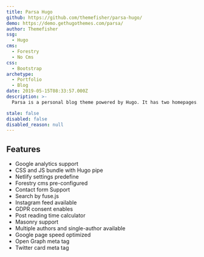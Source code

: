 ```yaml
---
title: Parsa Hugo
github: https://github.com/themefisher/parsa-hugo/
demo: https://demo.gethugothemes.com/parsa/
author: Themefisher
ssg:
  - Hugo
cms:
  - Forestry
  - No Cms
css:
  - Bootstrap
archetype:
  - Portfolio
  - Blog
date: 2019-05-15T08:33:57.000Z
description: >-
  Parsa is a personal blog theme powered by Hugo. It has two homepages. Also can be used for portfolio template

stale: false
disabled: false
disabled_reason: null
---
```


## Features

- Google analytics support
- CSS and JS bundle with Hugo pipe
- Netlify settings predefine
- Forestry cms pre-configured
- Contact form Support
- Search by fuse.js
- Instagram feed available
- GDPR consent enables
- Post reading time calculator
- Masonry support
- Multiple authors and single-author available
- Google page speed optimized
- Open Graph meta tag
- Twitter card meta tag

